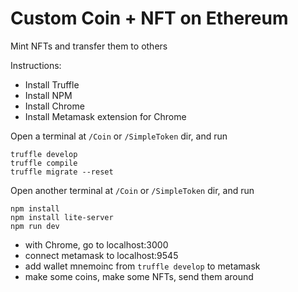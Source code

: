 # Custom Coin + NFT on Ethereum

Mint NFTs and transfer them to others

Instructions:

- Install Truffle
- Install NPM
- Install Chrome
- Install Metamask extension for Chrome


Open a terminal at ```/Coin``` or ```/SimpleToken``` dir, and run
```
truffle develop
truffle compile
truffle migrate --reset
```

Open another terminal at ```/Coin``` or ```/SimpleToken``` dir, and run
```
npm install
npm install lite-server
npm run dev
```

- with Chrome, go to localhost:3000
- connect metamask to localhost:9545
- add wallet mnemoinc from ```truffle develop``` to metamask
- make some coins, make some NFTs, send them around
